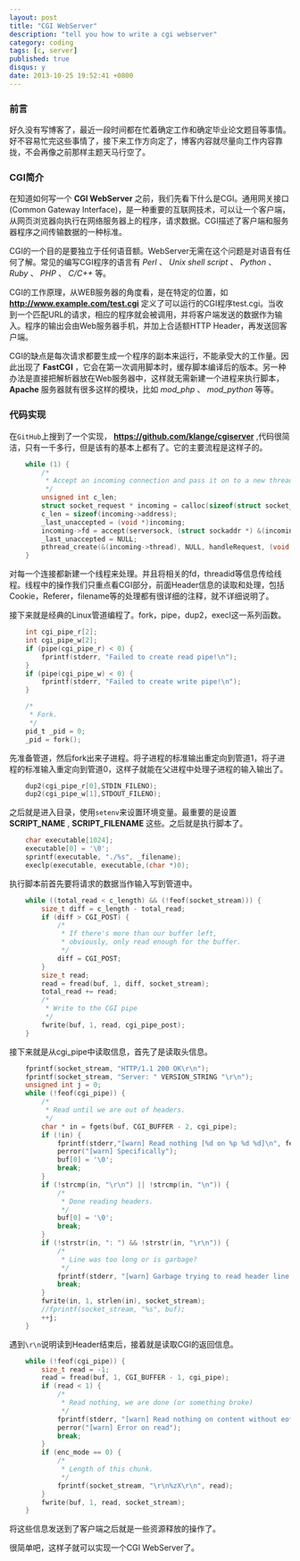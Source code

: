 ```yaml
---
layout: post
title: "CGI WebServer"
description: "tell you how to write a cgi webserver"
category: coding
tags: [c, server]
published: true
disqus: y
date: 2013-10-25 19:52:41 +0800
---
```



### 前言

好久没有写博客了，最近一段时间都在忙着确定工作和确定毕业论文题目等事情。好不容易忙完这些事情了，接下来工作方向定了，博客内容就尽量向工作内容靠拢，不会再像之前那样主题天马行空了。

<!--more-->

### CGI简介

在知道如何写一个 __CGI WebServer__ 之前，我们先看下什么是CGI。通用网关接口(Common Gateway Interface)，是一种重要的互联网技术，可以让一个客户端，从网页浏览器向执行在网络服务器上的程序，请求数据。CGI描述了客户端和服务器程序之间传输数据的一种标准。

CGI的一个目的是要独立于任何语音额。WebServer无需在这个问题是对语音有任何了解。常见的编写CGI程序的语言有 _Perl_ 、 _Unix shell script_ 、 _Python_ 、 _Ruby_ 、 _PHP_ 、 _C/C++_  等。

CGI的工作原理，从WEB服务器的角度看，是在特定的位置，如 __http://www.example.com/test.cgi__ 定义了可以运行的CGI程序test.cgi。当收到一个匹配URL的请求，相应的程序就会被调用，并将客户端发送的数据作为输入。程序的输出会由Web服务器手机，并加上合适额HTTP Header，再发送回客户端。

CGI的缺点是每次请求都要生成一个程序的副本来运行，不能承受大的工作量。因此出现了 __FastCGI__ ，它会在第一次调用脚本时，缓存脚本编译后的版本。另一种办法是直接把解析器放在Web服务器中，这样就无需新建一个进程来执行脚本， __Apache__ 服务器就有很多这样的模块，比如 _mod_php_ 、 _mod_python_ 等等。

### 代码实现

在`GitHub`上搜到了一个实现， __https://github.com/klange/cgiserver__ ,代码很简洁，只有一千多行，但是该有的基本上都有了。它的主要流程是这样子的。

```c
    while (1) {
        /*
         * Accept an incoming connection and pass it on to a new thread.
         */
        unsigned int c_len;
        struct socket_request * incoming = calloc(sizeof(struct socket_request),1);
        c_len = sizeof(incoming->address);
        _last_unaccepted = (void *)incoming;
        incoming->fd = accept(serversock, (struct sockaddr *) &(incoming->address), &c_len);
        _last_unaccepted = NULL;
        pthread_create(&(incoming->thread), NULL, handleRequest, (void *)(incoming));
    }
```

对每一个连接都新建一个线程来处理。并且将相关的fd，threadid等信息传给线程。线程中的操作我们只重点看CGI部分，前面Header信息的读取和处理，包括Cookie，Referer，filename等的处理都有很详细的注释，就不详细说明了。

接下来就是经典的Linux管道编程了。fork，pipe，dup2，execl这一系列函数。

```c
    int cgi_pipe_r[2];
    int cgi_pipe_w[2];
    if (pipe(cgi_pipe_r) < 0) {
        fprintf(stderr, "Failed to create read pipe!\n");
    }
    if (pipe(cgi_pipe_w) < 0) {
        fprintf(stderr, "Failed to create write pipe!\n");
    }

    /*
     * Fork.
     */
    pid_t _pid = 0;
    _pid = fork();
```

先准备管道，然后fork出来子进程。将子进程的标准输出重定向到管道1，将子进程的标准输入重定向到管道0，这样子就能在父进程中处理子进程的输入输出了。

```c
    dup2(cgi_pipe_r[0],STDIN_FILENO);
    dup2(cgi_pipe_w[1],STDOUT_FILENO);
```

之后就是进入目录，使用`setenv`来设置环境变量。最重要的是设置 __SCRIPT_NAME__ , __SCRIPT_FILENAME__ 这些。之后就是执行脚本了。

```c
    char executable[1024];
    executable[0] = '\0';
    sprintf(executable, "./%s", _filename);
    execlp(executable, executable,(char *)0);
```

执行脚本前首先要将请求的数据当作输入写到管道中。

```c
    while ((total_read < c_length) && (!feof(socket_stream))) {
        size_t diff = c_length - total_read;
        if (diff > CGI_POST) {
            /*
             * If there's more than our buffer left,
             * obviously, only read enough for the buffer.
             */
            diff = CGI_POST;
        }
        size_t read;
        read = fread(buf, 1, diff, socket_stream);
        total_read += read;
        /*
         * Write to the CGI pipe
         */
        fwrite(buf, 1, read, cgi_pipe_post);
    }
```

接下来就是从cgi_pipe中读取信息，首先了是读取头信息。

```c
	fprintf(socket_stream, "HTTP/1.1 200 OK\r\n");
    fprintf(socket_stream, "Server: " VERSION_STRING "\r\n");
    unsigned int j = 0;
    while (!feof(cgi_pipe)) {
        /*
         * Read until we are out of headers.
         */
        char * in = fgets(buf, CGI_BUFFER - 2, cgi_pipe);
        if (!in) {
            fprintf(stderr,"[warn] Read nothing [%d on %p %d %d]\n", ferror(cgi_pipe), cgi_pipe, cgi_pipe_w[1], _pid);
            perror("[warn] Specifically");
            buf[0] = '\0';
            break;
        }
        if (!strcmp(in, "\r\n") || !strcmp(in, "\n")) {
            /*
             * Done reading headers.
             */
            buf[0] = '\0';
            break;
        }
        if (!strstr(in, ": ") && !strstr(in, "\r\n")) {
            /*
             * Line was too long or is garbage?
             */
            fprintf(stderr, "[warn] Garbage trying to read header line from CGI [%zu]\n", strlen(buf));
            break;
        }
        fwrite(in, 1, strlen(in), socket_stream);
        //fprintf(socket_stream, "%s", buf);
        ++j;
    }
```

遇到`\r\n`说明读到Header结束后，接着就是读取CGI的返回信息。

```c
    while (!feof(cgi_pipe)) {
        size_t read = -1;
        read = fread(buf, 1, CGI_BUFFER - 1, cgi_pipe);
        if (read < 1) {
            /*
             * Read nothing, we are done (or something broke)
             */
            fprintf(stderr, "[warn] Read nothing on content without eof.\n");
            perror("[warn] Error on read");
            break;
        }
        if (enc_mode == 0) {
            /*
             * Length of this chunk.
             */
            fprintf(socket_stream, "\r\n%zX\r\n", read);
        }
        fwrite(buf, 1, read, socket_stream);
    }
```

将这些信息发送到了客户端之后就是一些资源释放的操作了。

很简单吧，这样子就可以实现一个CGI WebServer了。
